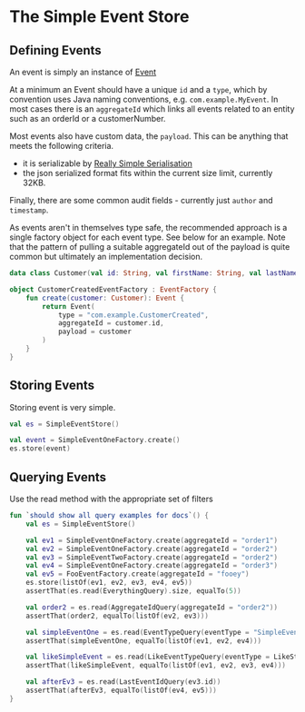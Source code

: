 # The Simple Event Store

## Defining Events

An event is simply an instance of [Event](../impl/src/main/kotlin/mycorda/app/ses/Event.kt)

At a minimum an Event should have a unique `id` and a `type`, which by convention uses Java naming conventions,
e.g. `com.example.MyEvent`. In most cases there is an `aggregateId` which links all events related to an entity such as
an orderId or a customerNumber.

Most events also have custom data, the `payload`. This can be anything that meets the following criteria.

- it is serializable by [Really Simple Serialisation](https://github.com/mycordaapp/really-simple-serialisation#readme)
- the json serialized format fits within the current size limit, currently 32KB.

Finally, there are some common audit fields - currently just `author` and `timestamp`.

As events aren't in themselves type safe, the recommended approach is a single factory object for each event type. See
below for an example. Note that the pattern of pulling a suitable aggregateId out of the payload is quite common but
ultimately an implementation decision.

```kotlin
data class Customer(val id: String, val firstName: String, val lastName: String)

object CustomerCreatedEventFactory : EventFactory {
    fun create(customer: Customer): Event {
        return Event(
            type = "com.example.CustomerCreated",
            aggregateId = customer.id,
            payload = customer
        )
    }
}

```

## Storing Events

Storing event is very simple. 

```kotlin
val es = SimpleEventStore()

val event = SimpleEventOneFactory.create()
es.store(event)
```

## Querying Events

Use the read method with the appropriate set of filters 

```kotlin
fun `should show all query examples for docs`() {
    val es = SimpleEventStore()

    val ev1 = SimpleEventOneFactory.create(aggregateId = "order1")
    val ev2 = SimpleEventOneFactory.create(aggregateId = "order2")
    val ev3 = SimpleEventTwoFactory.create(aggregateId = "order2")
    val ev4 = SimpleEventOneFactory.create(aggregateId = "order3")
    val ev5 = FooEventFactory.create(aggregateId = "fooey")
    es.store(listOf(ev1, ev2, ev3, ev4, ev5))
    assertThat(es.read(EverythingQuery).size, equalTo(5))

    val order2 = es.read(AggregateIdQuery(aggregateId = "order2"))
    assertThat(order2, equalTo(listOf(ev2, ev3)))

    val simpleEventOne = es.read(EventTypeQuery(eventType = "SimpleEventOne"))
    assertThat(simpleEventOne, equalTo(listOf(ev1, ev2, ev4)))

    val likeSimpleEvent = es.read(LikeEventTypeQuery(eventType = LikeString("SimpleEvent%")))
    assertThat(likeSimpleEvent, equalTo(listOf(ev1, ev2, ev3, ev4)))

    val afterEv3 = es.read(LastEventIdQuery(ev3.id))
    assertThat(afterEv3, equalTo(listOf(ev4, ev5)))
}

```

